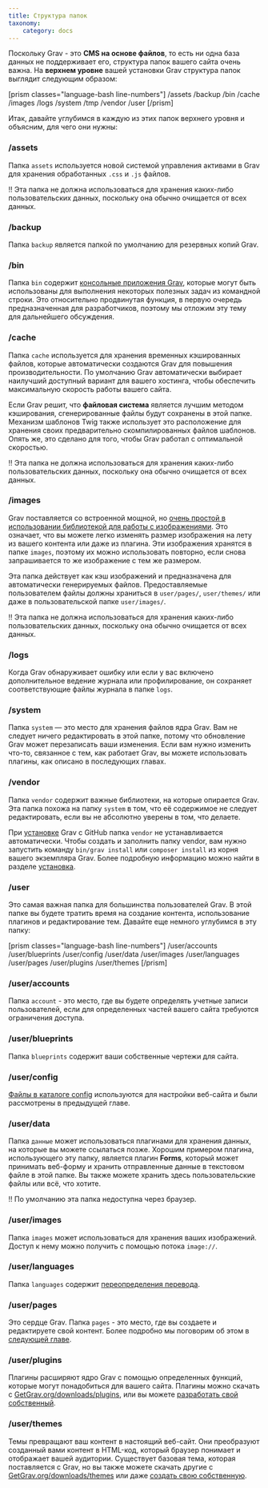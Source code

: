 ```yaml
---
title: Структура папок
taxonomy:
    category: docs
---
```


Поскольку Grav - это **CMS на основе файлов**, то есть ни одна база данных не поддерживает его, структура папок вашего сайта очень важна. На **верхнем уровне** вашей установки Grav структура папок выглядит следующим образом:

[prism classes="language-bash line-numbers"]
/assets
/backup
/bin
/cache
/images
/logs
/system
/tmp
/vendor
/user
[/prism]

Итак, давайте углубимся в каждую из этих папок верхнего уровня и объясним, для чего они нужны:

### /assets

Папка `assets` используется новой системой управления активами в Grav для хранения обработанных `.css` и `.js` файлов.

!! Эта папка не должна использоваться для хранения каких-либо пользовательских данных, поскольку она обычно очищается от всех данных.

### /backup

Папка `backup` является папкой по умолчанию для резервных копий Grav.

### /bin

Папка `bin` содержит [консольные приложения Grav](../grav-cli), которые могут быть использованы для выполнения некоторых полезных задач из командной строки. Это относительно продвинутая функция, в первую очередь предназначенная для разработчиков, поэтому мы отложим эту тему для дальнейшего обсуждения.

### /cache

Папка `cache` используется для хранения временных кэшированных файлов, которые автоматически создаются Grav для повышения производительности. По умолчанию Grav автоматически выбирает наилучший доступный вариант для вашего хостинга, чтобы обеспечить максимальную скорость работы вашего сайта.

Если Grav решит, что **файловая система** является лучшим методом кэширования, сгенерированные файлы будут сохранены в этой папке. Механизм шаблонов Twig также использует это расположение для хранения своих предварительно скомпилированных файлов шаблонов. Опять же, это сделано для того, чтобы Grav работал с оптимальной скоростью.

!! Эта папка не должна использоваться для хранения каких-либо пользовательских данных, поскольку она обычно очищается от всех данных.

### /images

Grav поставляется со встроенной мощной, но [очень простой в использовании библиотекой для работы с изображениями](../../content/media). Это означает, что вы можете легко изменять размер изображения на лету из вашего контента или даже из плагина. Эти изображения хранятся в папке `images`, поэтому их можно использовать повторно, если снова запрашивается то же изображение с тем же размером.

Эта папка действует как кэш изображений и предназначена для автоматически генерируемых файлов. Предоставляемые пользователем файлы должны храниться в `user/pages/`, `user/themes/` или даже в пользовательской папке `user/images/`.

!! Эта папка не должна использоваться для хранения каких-либо пользовательских данных, поскольку она обычно очищается от всех данных.

### /logs

Когда Grav обнаруживает ошибку или если у вас включено дополнительное ведение журнала или профилирование, он сохраняет соответствующие файлы журнала в папке `logs`.

### /system

Папка `system` — это место для хранения файлов ядра Grav. Вам не следует ничего редактировать в этой папке, потому что обновление Grav может перезаписать ваши изменения. Если вам нужно изменить что-то, связанное с тем, как работает Grav, вы можете использовать плагины, как описано в последующих главах.

### /vendor

Папка `vendor` содержит важные библиотеки, на которые опирается Grav. Эта папка похожа на папку `system` в том, что её содержимое не следует редактировать, если вы не абсолютно уверены в том, что делаете.

При [установке](../installation) Grav с GitHub папка `vendor` не устанавливается автоматически. Чтобы создать и заполнить папку vendor, вам нужно запустить команду `bin/grav install` или `composer install` из корня вашего экземпляра Grav. Более подробную информацию можно найти в разделе [установка](../installation).

### /user

Это самая важная папка для большинства пользователей Grav. В этой папке вы будете тратить время на создание контента, использование плагинов и редактирование тем. Давайте еще немного углубимся в эту папку:

[prism classes="language-bash line-numbers"]
/user/accounts
/user/blueprints
/user/config
/user/data
/user/images
/user/languages
/user/pages
/user/plugins
/user/themes
[/prism]

### /user/accounts

Папка `account` - это место, где вы будете определять учетные записи пользователей, если для определенных частей вашего сайта требуются ограничения доступа.

### /user/blueprints

Папка `blueprints` содержит ваши собственные чертежи для сайта.

### /user/config

[Файлы в каталоге config](../grav-configuration) используются для настройки веб-сайта и были рассмотрены в предыдущей главе.

### /user/data

Папка `данные` может использоваться плагинами для хранения данных, на которые вы можете ссылаться позже. Хорошим примером плагина, использующего эту папку, является плагин **Forms**, который может принимать веб-форму и хранить отправленные данные в текстовом файле в этой папке. Вы также можете хранить здесь пользовательские файлы или всё, что хотите.

!! По умолчанию эта папка недоступна через браузер.

### /user/images

Папка `images` может использоваться для хранения ваших изображений. Доступ к нему можно получить с помощью потока `image://`.

### /user/languages

Папка `languages` содержит [переопределения перевода](../../content/multi-language#translation-overrides).

### /user/pages

Это сердце Grav. Папка `pages` - это место, где вы создаете и редактируете свой контент. Более подробно мы поговорим об этом в [следующей главе](../../content).

### /user/plugins

Плагины расширяют ядро Grav с помощью определенных функций, которые могут понадобиться для вашего сайта. Плагины можно скачать с [GetGrav.org/downloads/plugins](https://getgrav.org/downloads/plugins), или вы можете [разработать свой собственный](../../plugins/plugin-tutorial).

### /user/themes

Темы превращают ваш контент в настоящий веб-сайт. Они преобразуют созданный вами контент в HTML-код, который браузер понимает и отображает вашей аудитории. Существует базовая тема, которая поставляется с Grav, но вы также можете скачать другие с [GetGrav.org/downloads/themes](https://getgrav.org/downloads/themes) или даже [создать свою собственную](../../themes).
